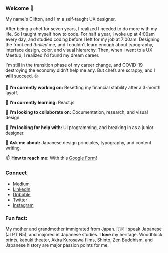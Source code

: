 ### Welcome 🙏

<!--
**Clifton893/Clifton893** is a ✨ _special_ ✨ repository because its `README.md` (this file) appears on your GitHub profile.

Here are some ideas to get you started:

- 🔭 I’m currently working on ...
- 🌱 I’m currently learning ...
- 👯 I’m looking to collaborate on ...
- 🤔 I’m looking for help with ...
- 💬 Ask me about ...
- 📫 How to reach me: ...
- 😄 Pronouns: ...
- ⚡ Fun fact: ...
-->

My name's Clifton, and I'm a self-taught UX designer. 

After being a chef for seven years, I realized I needed to do more with my life. So I taught myself how to code. For half a year, I woke up at 4:00am every day, and studied coding before I left for my job at 7:00am. Designing the front end *thrilled* me, and I couldn't learn enough about typography, interface design, color, and visual hierarchy. Then, when I went to a UX Meetup, I realized I'd found my dream career. 

I'm still in the transition phase of my career change, and COVID-19 destroying the economy didn't help me any. But chefs are scrappy, and I **will** succeed. 👍

🔭 **I’m currently working on:** Resetting my financial stability after a 3-month layoff.

🌱 **I’m currently learning:** React.js

👯 **I’m looking to collaborate on:** Documentation, research, and visual design.

🤔 **I’m looking for help with:** UI programming, and breaking in as a junior designer.

💬 **Ask me about:** Japanese design principles, typography, and content writing.

📫 **How to reach me:** With this [Google Form](https://forms.gle/6yGdVS7m45tavry59)!

### Connect
- [Medium]()
- [LinkedIn]()
- [Dribbble]()
- [Twitter]()
- [Instagram]()

### Fun fact:
My mother and grandmother immigrated from Japan. 🇯🇵 I speak Japanese (JLPT N5), and majored in Japanese studies. I **love** my heritage. Woodblock prints, kabuki theater, Akira Kurosawa films, Shinto, Zen Buddhism, and Japanese history are major passion points for me.
